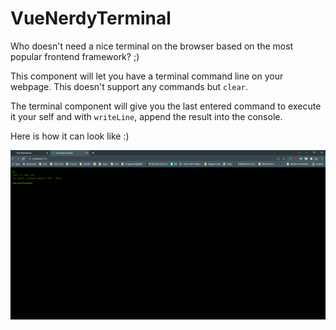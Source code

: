 # VueNerdyTerminal

Who doesn't need a nice terminal on the browser based on the most popular frontend framework? ;) 

This component will let you have a terminal command line on your webpage. This doesn't support any commands but `clear`.

The terminal component will give you the last entered command to execute it your self and with `writeLine`, append the result into the console.

Here is how it can look like :)

![sample](https://raw.githubusercontent.com/farhadnowzari/vue-nerdy-terminal/main/assets/sample.png)